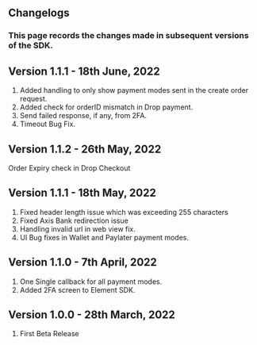 ## Changelogs

### This page records the changes made in subsequent versions of the SDK.

## Version 1.1.1 - 18th June, 2022

1. Added handling to only show payment modes sent in the create order request.
2. Added check for orderID mismatch in Drop payment.
3. Send failed response, if any, from 2FA.
4. Timeout Bug Fix.

## Version 1.1.2 - 26th May, 2022

Order Expiry check in Drop Checkout

## Version 1.1.1 - 18th May, 2022

1. Fixed header length issue which was exceeding 255 characters
2. Fixed Axis Bank redirection issue
3. Handling invalid url in web view fix.
4. UI Bug fixes in Wallet and Paylater payment modes.

## Version 1.1.0 - 7th April, 2022

1. One Single callback for all payment modes.
2. Added 2FA screen to Element SDK.

## Version 1.0.0 - 28th March, 2022

1. First Beta Release
